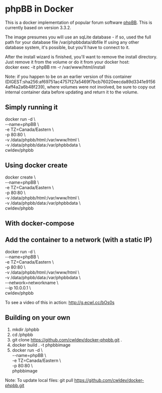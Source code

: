 # phpBB in Docker
This is a docker implementation of popular forum software [phpBB](https://www.phpbb.com/). This is currently based on version 3.3.2.

The image presumes you will use an sqLite database - if so, used the full path for your database file /var/phpbbdata/dbfile
If using any other database system, it's possible, but you'll have to connect to it.

After the install wizard is finished, you'll want to remove the install directory. <br/> 
Just remove it from the volume or do it from your docker host:<br/>
docker exec -it phpBB rm -r /var/www/html/install

Note: if you happen to be on an earlier version of this container (DIGEST:sha256:af69751ac4757f27a5469f7bcb76020eecda89d3341e91564aff4a2a6b48f239), where volumes were not involved, be sure to copy out internal container data before updating and return it to the volume.

## Simply running it
docker run -d \\<br/> 
  --name=phpBB \\<br/> 
  -e TZ=Canada/Eastern \\<br/> 
  -p 80:80 \\<br/>
  -v /data/phpbb/html:/var/www/html \\<br/>
  -v /data/phpbb/data:/var/phpbbdata \\<br/>
  cwldev/phpbb
  
## Using docker create
docker create \\<br/> 
  --name=phpBB \\<br/> 
  -e TZ=Canada/Eastern \\<br/> 
  -p 80:80 \\<br/>
  -v /data/phpbb/html:/var/www/html \\<br/>
  -v /data/phpbb/data:/var/phpbbdata \\<br/>
  cwldev/phpbb
  
## With docker-compose

## Add the container to a network (with a static IP)
docker run -d \\<br/> 
  --name=phpBB \\<br/> 
  -e TZ=Canada/Eastern \\<br/> 
  -p 80:80 \\<br/>
  -v /data/phpbb/html:/var/www/html \\<br/>
  -v /data/phpbb/data:/var/phpbbdata \\<br/>
  --network=networkname \\<br/>
  --ip 10.0.0.1 \\<br/>
  cwldev/phpbb
  
To see a video of this in action: http://g.ecwl.cc/bOs0s

## Building on your own
1. mkdir /phpbb
2. cd /phpbb
3. git clone https://github.com/cwldev/docker-phpbb.git .
4. docker build . -t phpbbimage
5. docker run -d \\<br/> 
  --name=phpBB \\<br/> 
  -e TZ=Canada/Eastern \\<br/> 
  -p 80:80 \\<br/>
  phpbbimage


Note: To update local files:
git pull https://github.com/cwldev/docker-phpbb.git
